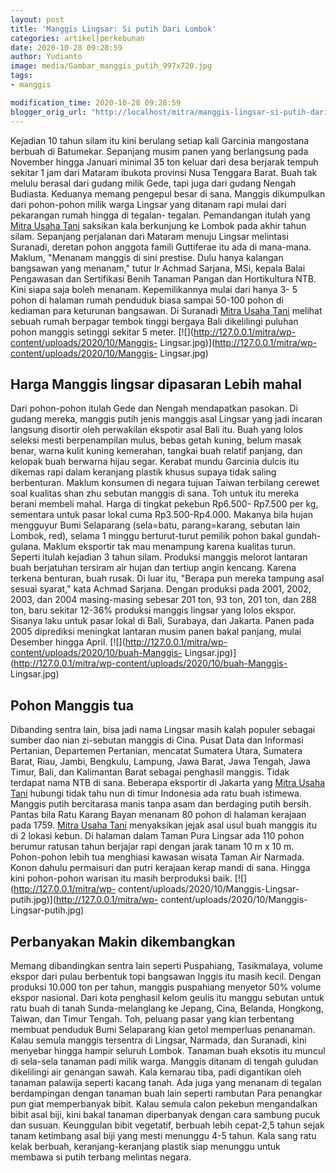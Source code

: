 ```yaml
---
layout: post
title: 'Manggis Lingsar: Si putih Dari Lombok'
categories: artikel|perkebunan
date: 2020-10-28 09:28:59
author: Yudianto
image: media/Gambar_manggis_putih_997x720.jpg
tags:
- manggis

modification_time: 2020-10-28 09:28:59
blogger_orig_url: "http://localhost/mitra/manggis-lingsar-si-putih-dari-lombok.html"
---
```


Kejadian 10 tahun silam itu kini berulang setiap kali Garcinia mangostana
berbuah di Batumekar. Sepanjang musim panen yang berlangsung pada November
hingga Januari minimal 35 ton keluar dari desa berjarak tempuh sekitar 1 jam
dari Mataram ibukota provinsi Nusa Tenggara Barat. Buah tak melulu berasal
dari gudang milik Gede, tapi juga dari gudang Nengah Budiasta. Keduanya memang
pengepul besar di sana. Manggis dikumpulkan dari pohon-pohon milik warga
Lingsar yang ditanam rapi mulai dari pekarangan rumah hingga di tegalan-
tegalan. Pemandangan itulah yang [Mitra Usaha Tani](http://127.0.0.1/mitra)
saksikan kala berkunjung ke Lombok pada akhir tahun silam. Sepanjang
perjalanan dari Mataram menuju Lingsar melintasi Suranadi, deretan pohon
anggota famili Guttiferae itu ada di mana-mana. Maklum, "Menanam manggis di
sini prestise. Dulu hanya kalangan bangsawan yang menanam," tutur Ir Achmad
Sarjana, MSi, kepala Balai Pengawasan dan Sertifikasi Benih Tanaman Pangan dan
Hortikultura NTB. Kini siapa saja boleh menanam. Kepemilikannya mulai dari
hanya 3- 5 pohon di halaman rumah penduduk biasa sampai 50-100 pohon di
kediaman para keturunan bangsawan. Di Suranadi [Mitra Usaha
Tani](http://127.0.0.1/mitra) melihat sebuah rumah berpagar tembok tinggi
bergaya Bali dikelilingi puluhan pohon manggis setinggi sekitar 5 meter.
[![](http://127.0.0.1/mitra/wp-content/uploads/2020/10/Manggis-
Lingsar.jpg)](http://127.0.0.1/mitra/wp-content/uploads/2020/10/Manggis-
Lingsar.jpg)

## Harga Manggis lingsar dipasaran Lebih mahal

Dari pohon-pohon itulah Gede dan Nengah mendapatkan pasokan. Di gudang mereka,
manggis putih jenis manggis asal Lingsar yang jadi incaran langsung disortir
oleh perwakilan ekspotir asal Bali itu. Buah yang lolos seleksi mesti
berpenampilan mulus, bebas getah kuning, belum masak benar, warna kulit kuning
kemerahan, tangkai buah relatif panjang, dan kelopak buah berwarna hijau
segar. Kerabat mundu Garcinia dulcis itu dikemas rapi dalam keranjang plastik
khusus supaya tidak saling berbenturan. Maklum konsumen di negara tujuan
Taiwan terbilang cerewet soal kualitas shan zhu sebutan manggis di sana. Toh
untuk itu mereka berani membeli mahal. Harga di tingkat pekebun Rp6.500-
Rp7.500 per kg, sementara untuk pasar lokal cuma Rp3.500-Rp4.000. Makanya bila
hujan mengguyur Bumi Selaparang (sela=batu, parang=karang, sebutan lain
Lombok, red), selama 1 minggu berturut-turut pemilik pohon bakal gundah-
gulana. Maklum eksportir tak mau menampung karena kualitas turun. Seperti
itulah kejadian 3 tahun silam. Produksi manggis melorot lantaran buah
berjatuhan tersiram air hujan dan tertiup angin kencang. Karena terkena
benturan, buah rusak. Di luar itu, "Berapa pun mereka tampung asal sesuai
syarat," kata Achmad Sarjana. Dengan produksi pada 2001, 2002, 2003, dan 2004
masing-masing sebesar 201 ton, 93 ton, 201 ton, dan 288 ton, baru sekitar
12-36% produksi manggis lingsar yang lolos ekspor. Sisanya laku untuk pasar
lokal di Bali, Surabaya, dan Jakarta. Panen pada 2005 diprediksi meningkat
lantaran musim panen bakal panjang, mulai Desember hingga April.
[![](http://127.0.0.1/mitra/wp-content/uploads/2020/10/buah-Manggis-
Lingsar.jpg)](http://127.0.0.1/mitra/wp-content/uploads/2020/10/buah-Manggis-
Lingsar.jpg)

## Pohon Manggis tua

Dibanding sentra lain, bisa jadi nama Lingsar masih kalah populer sebagai
sumber dao nian zi-sebutan manggis di Cina. Pusat Data dan Informasi
Pertanian, Departemen Pertanian, mencatat Sumatera Utara, Sumatera Barat,
Riau, Jambi, Bengkulu, Lampung, Jawa Barat, Jawa Tengah, Jawa Timur, Bali, dan
Kalimantan Barat sebagai penghasil manggis. Tidak terdapat nama NTB di sana.
Beberapa eksportir di Jakarta yang [Mitra Usaha Tani](http://127.0.0.1/mitra)
hubungi tidak tahu nun di timur Indonesia ada ratu buah istimewa. Manggis
putih bercitarasa manis tanpa asam dan berdaging putih bersih. Pantas bila
Ratu Karang Bayan menanam 80 pohon di halaman kerajaan pada 1759. [Mitra Usaha
Tani](http://127.0.0.1/mitra) menyaksikan jejak asal usul buah manggis itu di
2 lokasi kebun. Di halaman dalam Taman Pura Lingsar ada 110 pohon berumur
ratusan tahun berjajar rapi dengan jarak tanam 10 m x 10 m. Pohon-pohon lebih
tua menghiasi kawasan wisata Taman Air Narmada. Konon dahulu permaisuri dan
putri kerajaan kerap mandi di sana. Hingga kini pohon-pohon warisan itu masih
berproduksi baik. [![](http://127.0.0.1/mitra/wp-
content/uploads/2020/10/Manggis-Lingsar-putih.jpg)](http://127.0.0.1/mitra/wp-
content/uploads/2020/10/Manggis-Lingsar-putih.jpg)

## Perbanyakan Makin dikembangkan

Memang dibandingkan sentra lain seperti Puspahiang, Tasikmalaya, volume ekspor
dari pulau berbentuk topi bangsawan Inggis itu masih kecil. Dengan produksi
10.000 ton per tahun, manggis puspahiang menyetor 50% volume ekspor nasional.
Dari kota penghasil kelom geulis itu manggu sebutan untuk ratu buah di tanah
Sunda-melanglang ke Jepang, Cina, Belanda, Hongkong, Taiwan, dan Timur Tengah.
Toh, peluang pasar yang kian terbentang membuat penduduk Bumi Selaparang kian
getol memperluas penanaman. Kalau semula manggis tersentra di Lingsar,
Narmada, dan Suranadi, kini menyebar hingga hampir seluruh Lombok. Tanaman
buah eksotis itu muncul di sela-sela tanaman padi milik warga. Manggis ditanam
di tengah guludan dikelilingi air genangan sawah. Kala kemarau tiba, padi
digantikan oleh tanaman palawija seperti kacang tanah. Ada juga yang menanam
di tegalan berdampingan dengan tanaman buah lain seperti rambutan Para
penangkar pun giat memperbanyak bibit. Kalau semula calon pekebun mengandalkan
bibit asal biji, kini bakal tanaman diperbanyak dengan cara sambung pucuk dan
susuan. Keunggulan bibit vegetatif, berbuah lebih cepat-2,5 tahun sejak tanam
ketimbang asal biji yang mesti menunggu 4-5 tahun. Kala sang ratu kelak
berbuah, keranjang-keranjang plastik siap menunggu untuk membawa si putih
terbang melintas negara.


